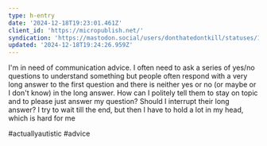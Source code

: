 ```yaml
---
type: h-entry
date: '2024-12-18T19:23:01.461Z'
client_id: 'https://micropublish.net/'
syndication: 'https://mastodon.social/users/donthatedontkill/statuses/113675459271303767'
updated: '2024-12-18T19:24:26.959Z'
---
```

I'm in need of communication advice. I often need to ask a series of yes/no questions to understand something but people often respond with a very long answer to the first question and there is neither yes or no (or maybe or I don't know) in the long answer. How can I politely tell them to stay on topic and to please just answer my question? Should I interrupt their long answer? I try to wait till the end, but then I have to hold a lot in my head, which is hard for me

#actuallyautistic #advice
